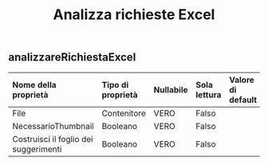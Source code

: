 ﻿---
title: Analizza richieste Excel
second_title: Aspose.Cells Cloud Documen
type: docs
url: /it/specification/model/analyzeexcelrequest/
description: "Aspose.Cells Specifica del modello cloud: AnalyseExcelRequest. Gestisci facilmente Excel e altri fogli di calcolo con funzionalità come apertura, generazione, modifica, divisione, unione, confronto e conversione"
weight: 50
---
## **analizzareRichiestaExcel**

 

| Nome della proprietà| Tipo di proprietà| Nullabile| Sola lettura| Valore di default| Descrizione|
|:- |:- |:- |:- |:- |:- |
| File| Contenitore| VERO| Falso|||
| NecessarioThumbnail| Booleano| VERO| Falso|||
| Costruisci il foglio dei suggerimenti| Booleano| VERO| Falso|||

